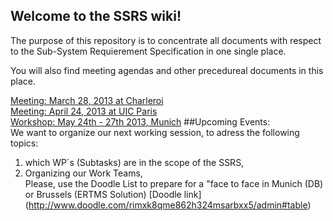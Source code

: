 ## Welcome to the SSRS wiki!

The purpose of this repository is to concentrate all documents with respect to the Sub-System Requierement Specification in one single place.

You will also find meeting agendas and other precedureal documents in this place.

[Meeting: March 28, 2013 at Charleroi](https://github.com/openETCS/SSRS/tree/master/Workshop%202013-03-28-Charleroi)<br>
[Meeting: April 24, 2013 at UIC Paris](https://github.com/openETCS/SSRS/wiki/April-24,-2013-@-UIC-Paris)<br>
[Workshop: May 24th - 27th 2013, Munich](https://github.com/openETCS/SSRS/tree/master/Workshop%202013-05-27-Munich)
##Upcoming Events:<br>
We want to organize our next working session, to adress the following topics:<br>
1. which WP´s (Subtasks) are in the scope of the SSRS,<br>
2. Organizing our Work Teams,<br>
Please, use the Doodle List to prepare for a "face to face in Munich (DB) or Brussels (ERTMS Solution) [Doodle link] (http://www.doodle.com/rimxk8qme862h324msarbxx5/admin#table)
